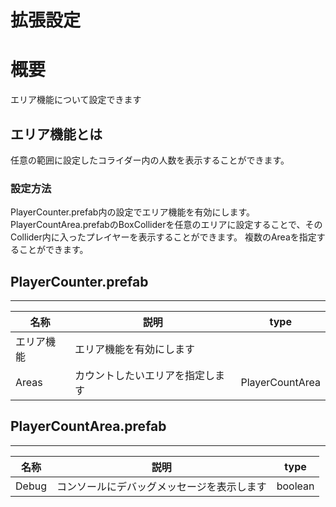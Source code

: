 <h1> 拡張設定 </h1>

# 概要
エリア機能について設定できます

## エリア機能とは
任意の範囲に設定したコライダー内の人数を表示することができます。

### 設定方法
PlayerCounter.prefab内の設定でエリア機能を有効にします。
PlayerCountArea.prefabのBoxColliderを任意のエリアに設定することで、そのCollider内に入ったプレイヤーを表示することができます。
複数のAreaを指定することができます。

## PlayerCounter.prefab
---
|名称|説明|type|
|--|--|:--:|
|エリア機能|エリア機能を有効にします||
|Areas|カウントしたいエリアを指定します|PlayerCountArea|

## PlayerCountArea.prefab
---
|名称|説明|type|
|--|--|:--:|
|Debug|コンソールにデバッグメッセージを表示します|boolean|